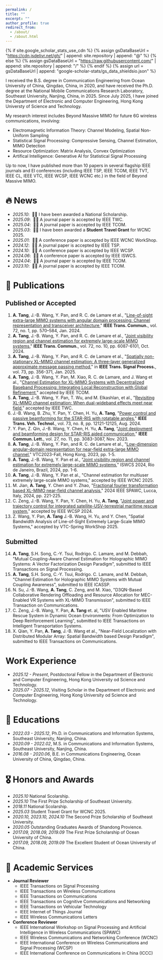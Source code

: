 ```yaml
---
permalink: /
title: ""
excerpt: ""
author_profile: true
redirect_from: 
  - /about/
  - /about.html
---
```


{% if site.google_scholar_stats_use_cdn %}
{% assign gsDataBaseUrl = "https://cdn.jsdelivr.net/gh/" | append: site.repository | append: "@" %}
{% else %}
{% assign gsDataBaseUrl = "https://raw.githubusercontent.com/" | append: site.repository | append: "/" %}
{% endif %}
{% assign url = gsDataBaseUrl | append: "google-scholar-stats/gs_data_shieldsio.json" %}

<span class='anchor' id='about-me'></span>

I received the B.S. degree in Communication Engineering from Ocean University of China, Qingdao, China, in 2020, and have received the Ph.D. degree at the National Mobile Communications Research Laboratory, Southeast University, Nanjing, China, in 2025. Since July 2025, I have joined the Department of Electronic and Computer Engineering, Hong Kong Universty of Science and Technology.

My research interest includes Beyond Massive MIMO for future 6G wireless communications, involving:

- Electromagnetic Information Theory: Channel Modeling, Spatial Non-Uniform Sampling
- Statistical Signal Processing: Compressive Sensing, Channel Estimation, MIMO Detection
- Resource Optimization: Matrix Analysis, Convex Optimization
- Artifical Intelligence: Generative AI for Statistical Signal Processing

Up to now, I have published more than 10 papers in several flagship IEEE journals and EI conferences (including IEEE TSP, IEEE TCOM, IEEE TVT, IEEE CL, IEEE VTC, IEEE WCSP, IEEE WCNC etc.) in the field of Beyond Massive MIMO.

# 🔥 News
- *2025.10*: &nbsp;🎉🎉 I have been awarded a National Scholarship.
- *2025.09*: &nbsp;🎉🎉 A journal paper is accepted by IEEE TWC.
- *2025.04*: &nbsp;🎉🎉 A journal paper is accepted by IEEE TCOM.
- *2025.03*: &nbsp;🎉🎉 I have been awarded a **Student Travel Grant** for WCNC 2025.
- *2025.01*: &nbsp;🎉🎉 A conference paper is accepted by IEEE WCNC WorkShop.
- *2024.12*: &nbsp;🎉🎉 A journal paper is accepted by IEEE TSP. 
- *2024.10*: &nbsp;🎉🎉 A conference paper is accepted by IEEE WCSP.
- *2024.06*: &nbsp;🎉🎉 A conference paper is accepted by IEEE ISWCS.
- *2024.04*: &nbsp;🎉🎉 A journal paper is accepted by IEEE TCOM.
- *2023.10*: &nbsp;🎉🎉 A journal paper is accepted by IEEE TCOM.


# 📝 Publications
## Published or Accepted
1. **A. Tang**, J.-B. Wang, Y. Pan, and R. C. de Lamare et al., "[Line-of-sight extra-large MIMO systems with angular domain processing: Channel representation and transceiver architecture](https://ieeexplore.ieee.org/document/10278494)," **IEEE Trans. Commun.**, vol. 72, no. 1, pp. 570–584, Jan. 2024.
2. **A. Tang**, J.-B. Wang, Y. Pan, and R. C. de Lamare et al., "[Joint visibility region and channel estimation for extremely large-scale MIMO systems](https://ieeexplore.ieee.org/document/10509715)," **IEEE Trans. Commun.**, vol. 72, no. 10, pp. 6087-6101, Oct. 2024.
3. **A. Tang**, J.-B. Wang, Y. Pan, and R. C. de Lamare et al., "[Spatially non-stationary XL-MIMO channel estimation: A three-layer generalized approximate message passing method](https://ieeexplore.ieee.org/document/10780971)," in **IEEE Trans. Signal Process.**, vol. 73, pp. 356-371, Jan. 2025.
4. **A. Tang**, J.-B. Wang, Y. Pan, M. Xiao, R. C. de Lamare, and J. Wang et al., "[Channel Estimation for XL-MIMO Systems with Decentralized Baseband Processing: Integrating Local Reconstruction with Global Refinement](https://arxiv.org/abs/2501.17059)," accepted by IEEE TCOM.
5. **A. Tang**, J.-B. Wang, Y. Pan, T. Wu, and M. Elkashlan, et al., "[Revisiting XL-MIMO channel estimation: When dual-wideband effects meet near field](https://arxiv.org/abs/2407.05643)," accepted by IEEE TWC.
6. J.-B. Wang, B. Zhu, Y. Pan, Y. Chen, H. Yu,  **A. Tang**, "[Power control and passive beamforming for the STAR-RIS with rotatable angles](https://ieeexplore.ieee.org/document/10444937)," **IEEE Trans. Veh. Technol.**, vol. 73, no. 8, pp. 12121-12125, Aug. 2024.
7. Y. Pan, Z. Qin, J.-B. Wang, Y. Chen, H. Yu,  **A. Tang**, "[Joint deployment and beamforming design for STAR-RIS aided communication](https://ieeexplore.ieee.org/document/10254537)," **IEEE Commun. Lett.**, vol. 27, no. 11, pp. 3083-3087, Nov. 2023.
8.  **A. Tang**, J.-B. Wang, Y. Pan, and R. C. de Lamare et al., "[Low-dimension angular-domain representation for near-field extra-large MIMO channel](https://ieeexplore.ieee.org/document/10333546)," VTC2023-Fall, Hong Kong, 2023, pp. 1-5.
9.  **A. Tang**, J.-B. Wang, Y. Pan et al., "[Joint visibility region and channel estimation for extremely large-scale MIMO systems](https://ieeexplore.ieee.org/document/10639048)," ISWCS 2024, Rio de Janeiro, Brazil, 2024, pp. 1-6.
10. **A. Tang**, J.-B. Wang, Y. Pan et al., "Channel estimation for multiuser extremely large-scale MIMO systems," accepted by IEEE WCNC 2025.
11. M. Jian, **A. Tang**, Y. Chen and Y. Zhao, "[Fractional fourier transformation based XL-MIMO near-field channel analysis](https://ieeexplore.ieee.org/document/10694136)," 2024 IEEE SPAWC, Lucca, Italy, 2024, pp. 221-225.
12. C. Zeng, J.-B. Wang, Y. Pan, Y. Chen, H. Yu,  **A. Tang**, "[Joint power and trajectory control for integrated satellite-USV-terrestrial maritime rescue system](https://ieeexplore.ieee.org/document/10827699)," accepted by IEEE WCSP 2024.
13. Z. Wang, Y. Pan, **A. Tang** J.-B. Wang, H. Yu, and Y. Chen, "Spatial Bandwidth Analysis of Line-of-Sight Extremely Large-Scale MIMO Systems," accepted by VTC-Spring WorkShop 2025.

## Submitted
14. **A. Tang**, S.H. Song, C.-Y. Tsui, Rodrigo. C. Lamare, and M. Debbah, "Mutual Coupling-Aware Channel Estimation for Holographic MIMO Systems: A Vector Factorization Design Paradigm", submitted to IEEE Transactions on Signal Processing.
15. **A. Tang**, S.H. Song, C.-Y. Tsui, Rodrigo. C. Lamare, and M. Debbah, "Channel Estimation for Holographic MIMO Systems with Mutual Coupling Awareness", submitted to IEEE ICASSP.
16. N. Su, J.-B. Wang, **A. Tang**, C. Zeng, and M. Xiao, "D3QN-Based Collaborative Rendering Offloading and Resource Allocation for MEC-Enabled VR Systems with XL-MIMO Transmission", submitted to IEEE Transaction on Communications.
17. C. Zeng, J.-B. Wang, Y. Pan, **A. Tang** et. al, "USV Enabled Maritime Rescue System in Dynamic Ocean Environments: From Optimization to Deep Reinforcement Learning", submitted to IEEE Transactions on Intelligent Transportation Systems.
18. X. Qian, Y. Pan, **A. Tang**, J.-B. Wang et al., "Near-Field Localization with Distributed Modular Array: Spatial Bandwidth based Design Paradigm", submitted to IEEE Transactions on Communications.
# Work Experience
- *2025.12 - Present*, Postdoctoral Fellow in the Department of Electronic and Computer Engineering, Hong Kong University od Science and Technology.
- *2025.07 - 2025.12*, Visiting Scholar in the Department of Electronic and Computer Engineering, Hong Kong University od Science and Technology.
 
# 📖 Educations
- *2022.03 - 2025.12*, Ph.D. in Communications and Information Systems, Southeast University, Nanjing, China.
- *2020.09 - 2022.02*, M.S. in Communications and Information Systems, Southeast University, Nanjing, China.
- *2016.08 - 2020.06*, B.E. in Communications Engineering, Ocean University of China, Qingdao, China.

# 🎖 Honors and Awards
- *2025.10* National Scolarship.
- *2025.10* The First Prize Scholarship of Southeast University.
- *2018.11* National Scolarship.
- *2025.03* Student Travel Grant for WCNC 2025.
- *2020.10, 2023.10, 2024.10* The Second Prize Scholarship of Southeast University.
- *2020.05* Outstanding Graduates Awards of Shandong Provience.
- *2017.09, 2018.09, 2019.09* The First Prize Scholarship of Ocean University of China.
- *2017.09, 2018.09, 2019.09* The Excellent Student of Ocean University of China.   

# 💬 Academic Services
- **Journal Reviewer**
  - IEEE Transactions on Signal Processing
  - IEEE Transactions on Wireless Communications 
  - IEEE Transactions on Communications
  - IEEE Transactions on Cognitive Communications and Networking
  - IEEE Transactions on Vehicular Technology
  - IEEE Internet of Things Journal
  - IEEE Wireless Communications Letters
- **Conference Reviewer**
  - IEEE International Workshop on Signal Processing and Artificial Intelligence in Wireless Communications (SPAWC)
  - IEEE Wireless Communications and Networking Conference (WCNC)
  - IEEE International Conference on Wireless Communications and Signal Processing (WCSP)
  - IEEE International Conference on Communications in China (ICCC)

